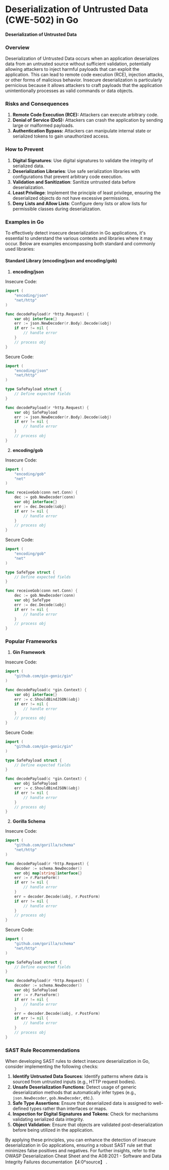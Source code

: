 # Deserialization of Untrusted Data (CWE-502) in Go

#### Deserialization of Untrusted Data

### Overview

Deserialization of Untrusted Data occurs when an application deserializes data from an untrusted source without sufficient validation, potentially allowing attackers to inject harmful payloads that can exploit the application. This can lead to remote code execution (RCE), injection attacks, or other forms of malicious behavior. Insecure deserialization is particularly pernicious because it allows attackers to craft payloads that the application unintentionally processes as valid commands or data objects.

### Risks and Consequences

1. **Remote Code Execution (RCE):** Attackers can execute arbitrary code.
2. **Denial of Service (DoS):** Attackers can crash the application by sending large or malformed payloads.
3. **Authentication Bypass:** Attackers can manipulate internal state or serialized tokens to gain unauthorized access.

### How to Prevent

1. **Digital Signatures**: Use digital signatures to validate the integrity of serialized data.
2. **Deserialization Libraries**: Use safe serialization libraries with configurations that prevent arbitrary code execution.
3. **Validation and Sanitization**: Sanitize untrusted data before deserialization.
4. **Least Privilege**: Implement the principle of least privilege, ensuring the deserialized objects do not have excessive permissions.
5. **Deny Lists and Allow Lists**: Configure deny lists or allow lists for permissible classes during deserialization.

### Examples in Go

To effectively detect insecure deserialization in Go applications, it's essential to understand the various contexts and libraries where it may occur. Below are examples encompassing both standard and commonly used libraries:

#### Standard Library (encoding/json and encoding/gob)

1. **encoding/json**

Insecure Code:
```go
import (
    "encoding/json"
    "net/http"
)

func decodePayload(r *http.Request) {
    var obj interface{}
    err := json.NewDecoder(r.Body).Decode(&obj)
    if err != nil {
        // handle error
    }
    // process obj
}
```

Secure Code:
```go
import (
    "encoding/json"
    "net/http"
)

type SafePayload struct {
    // Define expected fields
}

func decodePayload(r *http.Request) {
    var obj SafePayload
    err := json.NewDecoder(r.Body).Decode(&obj)
    if err != nil {
        // handle error
    }
    // process obj
}
```

2. **encoding/gob**

Insecure Code:
```go
import (
    "encoding/gob"
    "net"
)

func receiveGob(conn net.Conn) {
    dec := gob.NewDecoder(conn)
    var obj interface{}
    err := dec.Decode(&obj)
    if err != nil {
        // handle error
    }
    // process obj
}
```

Secure Code:
```go
import (
    "encoding/gob"
    "net"
)

type SafeType struct {
    // Define expected fields
}

func receiveGob(conn net.Conn) {
    dec := gob.NewDecoder(conn)
    var obj SafeType
    err := dec.Decode(&obj)
    if err != nil {
        // handle error
    }
    // process obj
}
```

### Popular Frameworks

1. **Gin Framework**

Insecure Code:
```go
import (
    "github.com/gin-gonic/gin"
)

func decodePayload(c *gin.Context) {
    var obj interface{}
    err := c.ShouldBindJSON(&obj)
    if err != nil {
        // handle error
    }
    // process obj
}
```

Secure Code:
```go
import (
    "github.com/gin-gonic/gin"
)

type SafePayload struct {
    // Define expected fields
}

func decodePayload(c *gin.Context) {
    var obj SafePayload
    err := c.ShouldBindJSON(&obj)
    if err != nil {
        // handle error
    }
    // process obj
}
```

2. **Gorilla Schema**

Insecure Code:
```go
import (
    "github.com/gorilla/schema"
    "net/http"
)

func decodePayload(r *http.Request) {
    decoder := schema.NewDecoder()
    var obj map[string]interface{}
    err := r.ParseForm()
    if err != nil {
        // handle error
    }
    err = decoder.Decode(&obj, r.PostForm)
    if err != nil {
        // handle error
    }
    // process obj
}
```

Secure Code:
```go
import (
    "github.com/gorilla/schema"
    "net/http"
)

type SafePayload struct {
    // Define expected fields
}

func decodePayload(r *http.Request) {
    decoder := schema.NewDecoder()
    var obj SafePayload
    err := r.ParseForm()
    if err != nil {
        // handle error
    }
    err = decoder.Decode(&obj, r.PostForm)
    if err != nil {
        // handle error
    }
    // process obj
}
```

### SAST Rule Recommendations

When developing SAST rules to detect insecure deserialization in Go, consider implementing the following checks:

1. **Identify Untrusted Data Sources**: Identify patterns where data is sourced from untrusted inputs (e.g., HTTP request bodies).
2. **Unsafe Deserialization Functions**: Detect usage of generic deserialization methods that automatically infer types (e.g., `json.NewDecoder`, `gob.NewDecoder`, etc.).
3. **Safe Type Assertions**: Ensure that deserialized data is assigned to well-defined types rather than interfaces or maps.
4. **Inspection for Digital Signatures and Tokens**: Check for mechanisms validating serialized data integrity.
5. **Object Validation**: Ensure that objects are validated post-deserialization before being utilized in the application.

By applying these principles, you can enhance the detection of insecure deserialization in Go applications, ensuring a robust SAST rule set that minimizes false positives and negatives. For further insights, refer to the OWASP Deserialization Cheat Sheet and the A08:2021 - Software and Data Integrity Failures documentation【4:0†source】 .